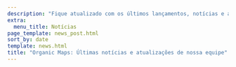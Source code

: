 ```yaml
---
description: "Fique atualizado com os últimos lançamentos, notícias e atualizações do Organic Maps"
extra:
  menu_title: Notícias
page_template: news_post.html
sort_by: date
template: news.html
title: "Organic Maps: Últimas notícias e atualizações de nossa equipe"
---
```

